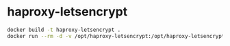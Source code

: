 # haproxy-letsencrypt

```sh
docker build -t haproxy-letsencrypt .
docker run --rm -d -v /opt/haproxy-letsencrypt:/opt/haproxy-letsencrypt -p 1344:1344 -p 80:80 haproxy-letsencrypt
```
